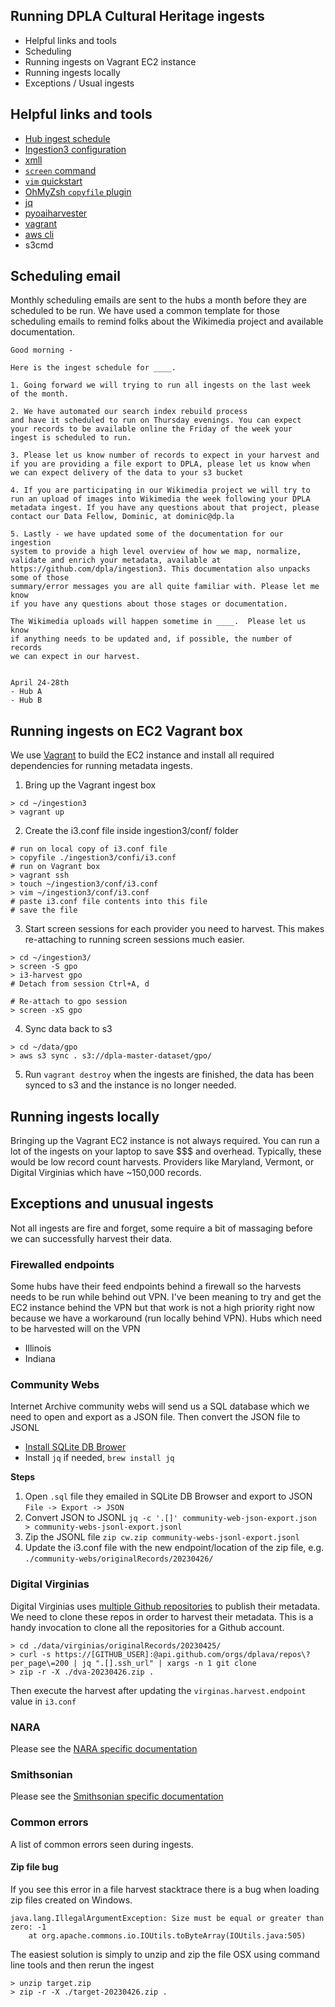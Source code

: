 Running DPLA Cultural Heritage ingests
----
 
- Helpful links and tools
- Scheduling 
- Running ingests on Vagrant EC2 instance 
- Running ingests locally 
- Exceptions / Usual ingests 

## Helpful links and tools
* [Hub ingest schedule](https://digitalpubliclibraryofamerica.atlassian.net/wiki/spaces/CT/pages/84969744/Hub+Re-ingest+Schedule)
* [Ingestion3 configuration](https://github.com/dpla/ingestion3-conf/)
* [xmll](https://github.com/dpla/xmll)
* [`screen` command](https://lazyprogrammer.me/tutorial-how-to-use-linux-screen/)
* [`vim` quickstart ](https://eastmanreference.com/a-quick-start-guide-for-beginners-to-the-vim-text-editor)
* [OhMyZsh `copyfile` plugin](https://github.com/ohmyzsh/ohmyzsh/tree/master/plugins/copyfile) 
* [jq](https://stedolan.github.io/jq/)
* [pyoaiharvester](https://github.com/dpla/pyoaiharvester)
* [vagrant](https://www.vagrantup.com/)
* [aws cli](https://docs.aws.amazon.com/cli/latest/userguide/getting-started-install.html)
* s3cmd

## Scheduling email
Monthly scheduling emails are sent to the hubs a month before they are scheduled to be run. We have used a common template for those scheduling emails to remind folks about the Wikimedia project and available documentation.

```text
Good morning - 

Here is the ingest schedule for ____.

1. Going forward we will trying to run all ingests on the last week 
of the month. 

2. We have automated our search index rebuild process 
and have it scheduled to run on Thursday evenings. You can expect 
your records to be available online the Friday of the week your 
ingest is scheduled to run.

3. Please let us know number of records to expect in your harvest and 
if you are providing a file export to DPLA, please let us know when 
we can expect delivery of the data to your s3 bucket

4. If you are participating in our Wikimedia project we will try to 
run an upload of images into Wikimedia the week following your DPLA 
metadata ingest. If you have any questions about that project, please 
contact our Data Fellow, Dominic, at dominic@dp.la

5. Lastly - we have updated some of the documentation for our ingestion 
system to provide a high level overview of how we map, normalize, 
validate and enrich your metadata, available at 
https://github.com/dpla/ingestion3. This documentation also unpacks some of those 
summary/error messages you are all quite familiar with. Please let me know 
if you have any questions about those stages or documentation.

The Wikimedia uploads will happen sometime in ____.  Please let us know 
if anything needs to be updated and, if possible, the number of records 
we can expect in our harvest.


April 24-28th
- Hub A
- Hub B
```

## Running ingests on EC2 Vagrant box 
We use [Vagrant](https://www.vagrantup.com/) to build the EC2 instance and install all required dependencies for running metadata ingests.  

1. Bring up the Vagrant ingest box  
```shell
> cd ~/ingestion3
> vagrant up
```
2. Create the i3.conf file inside ingestion3/conf/ folder 
```shell
# run on local copy of i3.conf file
> copyfile ./ingestion3/confi/i3.conf
# run on Vagrant box
> vagrant ssh
> touch ~/ingestion3/conf/i3.conf
> vim ~/ingestion3/conf/i3.conf
# paste i3.conf file contents into this file
# save the file
```
3. Start screen sessions for each provider you need to harvest. This makes re-attaching to running screen sessions much easier.
```shell
> cd ~/ingestion3/
> screen -S gpo  
> i3-harvest gpo
# Detach from session Ctrl+A, d

# Re-attach to gpo session
> screen -xS gpo
```
4. Sync data back to s3
```shell
> cd ~/data/gpo
> aws s3 sync . s3://dpla-master-dataset/gpo/
```

5. Run `vagrant destroy` when the ingests are finished, the data has been synced to s3 and the instance is no longer needed. 

## Running ingests locally
Bringing up the Vagrant EC2 instance is not always required. You can run a lot of the ingests on your laptop to save $$$ and overhead. Typically, these would be low record count harvests. Providers like Maryland, Vermont, or Digital Virginias which have ~150,000 records. 

## Exceptions and unusual ingests
Not all ingests are fire and forget, some require a bit of massaging before we can successfully harvest their data.
### Firewalled endpoints
Some hubs have their feed endpoints behind a firewall so the harvests needs to be run while behind out VPN. I've been meaning to try and get the EC2 instance behind the VPN but that work is not a high priority right now because we have a workaround (run locally behind VPN). Hubs which need to be harvested will on the VPN
- Illinois
- Indiana

### Community Webs
Internet Archive community webs will send us a SQL database which we need to open and export as a JSON file. Then convert the JSON file to JSONL

- [Install SQLite DB Brower](https://sqlitebrowser.org/dl/)
- Install `jq` if needed, `brew install jq` 

**Steps**
1. Open `.sql` file they emailed in SQLite DB Browser and export to JSON `File -> Export -> JSON`
2. Convert JSON to JSONL `jq -c '.[]' community-web-json-export.json > community-webs-jsonl-export.jsonl`
3. Zip the JSONL file `zip cw.zip community-webs-jsonl-export.jsonl`
4. Update the i3.conf file with the new endpoint/location of the zip file, e.g.  `./community-webs/originalRecords/20230426/`
### Digital Virginias
Digital Virginias uses [multiple Github repositories](https://github.com/dplava) to publish their metadata. We need to clone these repos in order to harvest their metadata. This is a handy invocation to clone all the repositories for a Github account. 

```shell
> cd ./data/virginias/originalRecords/20230425/
> curl -s https://[GITHUB_USER]:@api.github.com/orgs/dplava/repos\?per_page\=200 | jq ".[].ssh_url" | xargs -n 1 git clone
> zip -r -X ./dva-20230426.zip .
```

Then execute the harvest after updating the `virginas.harvest.endpoint` value in `i3.conf`

### NARA
Please see the [NARA specific documentation](https://github.com/dpla/ingestion3/blob/develop/README_NARA.md)

### Smithsonian
Please see the [Smithsonian specific documentation](https://github.com/dpla/ingestion3/blob/develop/README_SMITHSONIAN.md)
 
### Common errors
A list of common errors seen during ingests.
#### Zip file bug 
If you see this error in a file harvest stacktrace there is a bug when loading zip files created on Windows.

```shell
java.lang.IllegalArgumentException: Size must be equal or greater than zero: -1
    at org.apache.commons.io.IOUtils.toByteArray(IOUtils.java:505)
```
The easiest solution is simply to unzip and zip the file OSX using command line tools and then rerun the ingest
```shell
> unzip target.zip
> zip -r -X ./target-20230426.zip .
```